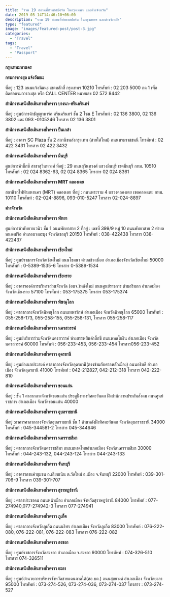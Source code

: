 ```yaml
---
title: "รวม 19 สถานที่ทำพาสปอร์ต ในกรุงเทพฯ และต่างจังหวัด"
date: 2019-05-14T14:46:10+06:00
description: "รวม 19 สถานที่ทำพาสปอร์ต ในกรุงเทพฯ และต่างจังหวัด"
type: "featured"
image: "images/featured-post/post-3.jpg"
categories: 
  - "Travel"
tags:
  - "Travel"
  - "Passport"
---
```



**กรุงเทพมหานคร**


**กรมการกงสุล แจ้งวัฒนะ**

ที่อยู่ : 123 ถนนแจ้งวัฒนะ เขตหลักสี่ กรุงเทพฯ 10210
โทรศัพท์ : 02 203 5000 กด 1 เพื่อติดต่อกรมการกงสุล หรือ CALL CENTER หมายเลข 02 572 8442

**สำนักงานหนังสือเดินทางชั่วคราว บางนา-ศรีนครินทร์**

ที่อยู่ : ศูนย์การค้าธัญญาพาร์ค ศรีนครินทร์ ชั้น 2 โซน E
โทรศัพท์ : 02 136 3800, 02 136 3802 และ 093 -0105246 โทรสาร 02 136 3801

**สำนักงานหนังสือเดินทางชั่วคราว ปิ่นเกล้า**

ที่อยู่ : อาคาร SC Plaza ชั้น 2 สถานีขนส่งกรุงเทพ (สายใต่ใหม่) ถนนบรมราชชนนี
โทรศัพท์ : 02 422 3431 โทรสาร 02 422 3432

**สำนักงานหนังสือเดินทางชั่วคราว มีนบุรี**

ศูนย์การค้าบิ๊กซี สาขาสุวินทวงศ์
ที่อยู่ : 29 ถนนสุวินทวงศ์ แขวงมีนบุรี เขตมีนบุรี กทม. 10510
โทรศัพท์ : 02 024 8362-63, 02 024 8365 โทรสาร 02 024 8361

**สำนักงานหนังสือเดินทางชั่วคราว MRT คลองเตย**

สถานีรถไฟฟ้ามหานคร (MRT) คลองเตย
ที่อยู่ : ถนนพระราม 4 แขวงคลองเตย เขตคลองเตย กทม. 10110
โทรศัพท์ : 02-024-8896, 093-010-5247 โทรสาร 02-024-8897

**ต่างจังหวัด**

**สำนักงานหนังสือเดินทางชั่วคราว พัทยา**

ศูนย์การค้าพัทยาอเวนิว ชั้น 1 ถนนพัทยาสาย 2
ที่อยู่ : เลขที่ 399/9 หมู่ 10 ถนนพัทยาสาย 2 ตำบลหนองปรือ อำเภอบางละมุง จังหวัดชลบุรี 20150
โทรศัพท์ : 038-422438 โทรสาร 038-422437

**สำนักงานหนังสือเดินทางชั่วคราว เชียงใหม่**

ที่อยู่ : ศูนย์ราชการจังหวัดเชียงใหม่ ถนนโชตนา ตำบลช้างเผือก อำเภอเมืองจังหวัดเชียงใหม่ 50000
โทรศัพท์ : 0-5389-1535-6  โทรสาร 0-5389-1534

**สำนักงานหนังสือเดินทางชั่วคราว เชียงราย**

ที่อยู่ :  อาคารองค์การบริหารส่วนจังหวัด (อบจ.)หลังใหม่ ถนนศูนย์ราชการ ตำบลริมกก อำเภอเมือง จังหวัดเชียงราย 57100
โทรศัพท์ : 053-175375 โทรสาร 053-175374

**สำนักงานหนังสือเดินทางชั่วคราว พิษณุโลก**

ที่อยู่ : ศาลากลางจังหวัดพิษณุโลก ถนนเทพารักษ์ อำเภอเมือง จังหวัดพิษณุโลก 65000
โทรศัพท์ : 055-258-173, 055-258-155, 055-258-131, โทรสาร 055-258-117

**สำนักงานหนังสือเดินทางชั่วคราว นครสวรรค์**

ที่อยู่ : ศูนย์บริการร่วมจังหวัดนครสวรรค์ ห้างสรรพสินค้าบิ๊กซี ถนนพหลโยธิน อำเภอเมือง จังหวัดนครสวรรค์ 60000
โทรศัพท์ : 056-233-453, 056-233-454  โทรสาร056-233-452

**สำนักงานหนังสือเดินทางชั่วคราว อุดรธานี**

ที่อยู่ : ศูนย์อเนกประสงค์ ศาลากลางจังหวัดอุดรธานี(ตรงข้ามกับศาลหลักเมือง) ถนนอธิบดี อำเภอเมือง จังหวัดอุดรธานี 41000
โทรศัพท์ : 042-212827, 042-212-318 โทรสาร 042-222-810

**สำนักงานหนังสือเดินทางชั่วคราว ขอนแก่น**

ที่อยู่ : ชั้น 1 ศาลากลางจังหวัดขอนแก่น ประตูฝั่งทางทิศตะวันตก ฝั่งสำนักงานประกันสังคม ถนนศูนย์ราชการ อำเภอเมือง จังหวัดขอนแก่น 40000

**สำนักงานหนังสือเดินทางชั่วคราว อุบลราชธานี**

ที่อยู่ :อาคารศาลากลางจังหวัดอุบลราชธานี ชั้น 1 ด้านหลังฝั่งทิศตะวันตก จังหวัดอุบลราชธานี 34000
โทรศัพท์ : 045-344581-2 โทรสาร 045-344646

**สำนักงานหนังสือเดินทางชั่วคราว นครราชสีมา**

ที่อยู่ : ศาลากลางจังหวัดนครราชสีมา ถนนมหาดไทยอำเภอเมือง  จังหวัดนครราชสีมา 30000
โทรศัพท์ : 044-243-132, 044-243-124 โทรสาร 044-243-133

**สำนักงานหนังสือเดินทางชั่วคราว จันทบุรี**

ที่อยู่ :  อาคารลานค้าชุมชน ถ.เลียบเนิน ต.วัดใหม่ อ.เมือง จ.จันทบุรี 22000
โทรศัพท์ : 039-301-706-9 โทรสาร 039-301-707

**สำนักงานหนังสือเดินทางชั่วคราว สุราษฎร์ธานี**

ที่อยู่ : ศาลาประชาคม ถนนหน้าเมือง อำเภอเมือง จังหวัดสุราษฎร์ธานี 84000
โทรศัพท์ : 077-274940,077-274942-3  โทรสาร 077-274941

**สำนักงานหนังสือเดินทางชั่วคราว ภูเก็ต**

ที่อยู่ : ศาลากลางจังหวัดภูเก็ต ถนนนริศร อำเภอเมือง จังหวัดภูเก็ต 83000
โทรศัพท์ : 076-222-080, 076-222-081, 076-222-083 โทรสาร 076-222-082

**สำนักงานหนังสือเดินทางชั่วคราว สงขลา**

ที่อยู่ : ศูนย์ราชการจังหวัดสงขลา อำเภอเมือง จ.สงขลา 90000
โทรศัพท์ : 074-326-510  โทรสาร 074-326511

**สำนักงานหนังสือเดินทางชั่วคราว ยะลา**

ที่อยู่ : ศูนย์อำนวยการบริหารจังหวัดชายแดนภาคใต้(ศอ.บต.) ถนนสุขยางค์ อำเภอเมือง จังหวัดยะลา 95000
โทรศัพท์ :  073-274-526, 073-274-036, 073-274-037
โทรสาร : 073-274-527